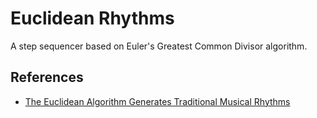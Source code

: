 # Euclidean Rhythms

A step sequencer based on Euler's Greatest Common Divisor algorithm.


## References

+ [The Euclidean Algorithm Generates Traditional Musical Rhythms](http://cgm.cs.mcgill.ca/~godfried/publications/banff.pdf)
